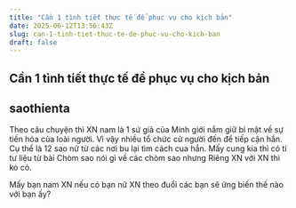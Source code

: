 ```yaml
---
title: "Cần 1 tình tiết thực tế để phục vụ cho kịch bản"
date: 2025-06-12T13:56:43Z
slug: can-1-tinh-tiet-thuc-te-de-phuc-vu-cho-kich-ban
draft: false
---
```


## Cần 1 tình tiết thực tế để phục vụ cho kịch bản

## saothienta

Theo câu chuyện thì XN nam là 1 sứ giả của Minh giới nắm giữ bí mật về sự tiến hóa của loài người.
Vì vậy nhiều tổ chức cử người đến để tiếp cận hắn.
Cụ thể là 12 sao nử từ các nơi bu lại tìm cách cua hắn.
Mấy cung kia thì có tí tư liệu từ bài Chòm sao nói gì về các chòm sao nhưng Riêng XN với XN thì ko có.
 
Mấy bạn nam XN nếu có bạn nữ XN theo đuổi các bạn sẽ ứng biến thế nào với bạn ấy?